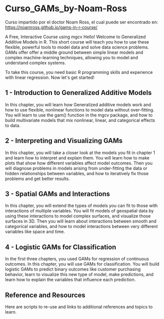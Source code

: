 # Curso_GAMs_by-Noam-Ross
Curso impartido por el doctor Noam Ross, el cual puede ser encontrado en: https://noamross.github.io/gams-in-r-course/

 
A Free, Interactive Course using mgcv
Hello! Welcome to Generalized Additive Models in R. This short course will teach you how to use these flexible, powerful tools to model data and solve data science problems. GAMs offer offer a middle ground between simple linear models and complex machine-learning techniques, allowing you to model and understand complex systems.

To take this course, you need basic R programming skills and experience with linear regression. Now let's get started!

## 1 - Introduction to Generalized Additive Models
In this chapter, you will learn how Generalized additive models work and how to use flexible, nonlinear functions to model data without over-fitting. You will learn to use the gam() function in the mgcv package, and how to build multivariate models that mix nonlinear, linear, and categorical effects to data.

## 2 - Interpreting and Visualizing GAMs
In this chapter, you will take a closer look at the models you fit in chapter 1 and learn how to interpret and explain them. You will learn how to make plots that show how different variables affect model outcomes. Then you will diagnose problems in models arising from under-fitting the data or hidden relationships between variables, and how to iteratively fix those problems and get better results.

## 3 - Spatial GAMs and Interactions
In this chapter, you will extend the types of models you can fit to those with interactions of multiple variables. You will fit models of geospatial data by using these interactions to model complex surfaces, and visualize those surfaces in 3D. Then you will learn about interactions between smooth and categorical variables, and how to model interactions between very different variables like space and time.

## 4 - Logistic GAMs for Classification
In the first three chapters, you used GAMs for regression of continuous outcomes. In this chapter, you will use GAMs for classification. You will build logistic GAMs to predict binary outcomes like customer purchasing behavior, learn to visualize this new type of model, make predictions, and learn how to explain the variables that influence each prediction.

## Reference and Resources
Here are scripts to re-use and links to additional references and topics to learn.
